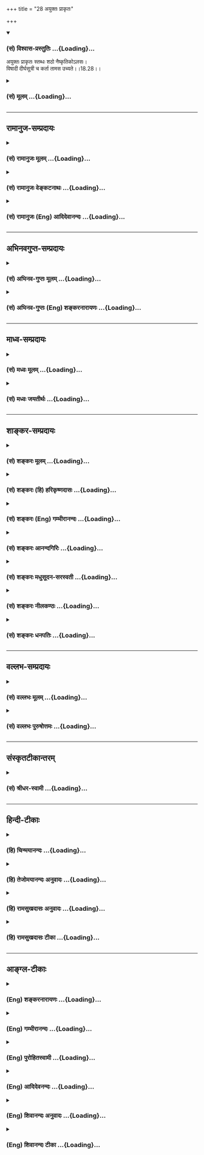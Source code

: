 +++
title = "28 अयुक्तः प्राकृतः"

+++
<div class="js_include" newlevelforh1="3" title="(सं) विश्वास-प्रस्तुतिः" unfilled url="/purANam/mahAbhAratam/06-bhIShma-parva/02-bhagavad-gItA-parva/saMskRtam/vishvAsa-prastutiH/18_moxa-saMnyAsa-yogaH/28_ayuktaH_prAkRtaH.md">
<details open><summary><h3>(सं) विश्वास-प्रस्तुतिः ...{Loading}...</h3></summary>

अयुक्तः प्राकृतः स्तब्धः शठो नैष्कृतिकोऽलसः।  
विषादी दीर्घसूत्री च कर्ता तामस उच्यते।।18.28।।
</details>
</div>
<div class="js_include collapsed" newlevelforh1="3" title="(सं) मूलम्" unfilled url="/purANam/mahAbhAratam/06-bhIShma-parva/02-bhagavad-gItA-parva/saMskRtam/mUlam/18_moxa-saMnyAsa-yogaH/28_ayuktaH_prAkRtaH.md">
<details><summary><h3>(सं) मूलम् ...{Loading}...</h3></summary>

अयुक्तः प्राकृतः स्तब्धः शठो नैष्कृतिकोऽलसः।  
विषादी दीर्घसूत्री च कर्ता तामस उच्यते।।18.28।।
</details>
</div>


_________________
## रामानुज-सम्प्रदायः
<div class="js_include collapsed" newlevelforh1="3" title="(सं) रामानुजः मूलम्" unfilled url="/purANam/mahAbhAratam/06-bhIShma-parva/02-bhagavad-gItA-parva/saMskRtam/rAmAnujaH/mUlam/18_moxa-saMnyAsa-yogaH/28_ayuktaH_prAkRtaH.md">
<details><summary><h3>(सं) रामानुजः मूलम् ...{Loading}...</h3></summary>

।।18.28।।**अयुक्तः** शास्त्रीयकर्मायोग्यः विकर्मस्थः; **प्राकृतः**
अनधिगतविद्यः; **स्तब्धः** अनारम्भशीलः; **शठः** अभिचारादिकर्मरुचिः;
**नैष्कृतिकः** वञ्चनपरः; **अलसः** आरब्धेषु अपि कर्मसु मन्दप्रवृत्तिः।
**विषादी** अतिमात्रावसादशीलः; **दीर्घसूत्री** अभिचारादिकर्म कुर्वन्
परेषु दीर्घकालवर्त्यनर्थपर्यालोचनशीलः; एवंभूतो यः **कर्ता** स
**तामसः। एवं कर्तव्यकर्मविषयज्ञाने कर्तव्ये च कर्मणि अनुष्ठातरि च गुणतः
त्रैविध्यम् उक्तम्; इदानीं सर्वतत्त्वसर्वपुरुषार्थनिश्चयरूपाया बुद्धेः
धृतेः च गुणतः त्रैविध्यम् आह --**

</details>
</div>
<div class="js_include collapsed" newlevelforh1="3" title="(सं) रामानुजः वेङ्कटनाथः" unfilled url="/purANam/mahAbhAratam/06-bhIShma-parva/02-bhagavad-gItA-parva/saMskRtam/rAmAnujaH/venkaTanAthaH/18_moxa-saMnyAsa-yogaH/28_ayuktaH_prAkRtaH.md">
<details><summary><h3>(सं) रामानुजः वेङ्कटनाथः ...{Loading}...</h3></summary>

  
  
।।18.28।। अवधानाभावादेःप्राकृतः इत्यादिना सिद्धेरयुक्तशब्देन अनर्हत्वं
विवक्षितमित्याहशास्त्रीयेति।
अशुचिशब्दनिर्दिष्टाद्राजसस्यायोग्यत्वादधिकमयोग्यत्वमिह
विवक्षितमित्याहविकर्मस्थ इति। एवं हि तस्यायोग्यतातिशयः यथा
शैवान्पाशुपतान् स्पृष्ट्वा लोकायतिकनास्तिकान्। विकर्मस्थान्
द्विजाञ्छूद्रान् सचेलो जलमाविशेत् इति
शास्त्राध्ययनतदर्थोपदेशादिजनितसात्त्विककर्मानुष्ठानानुगुणविशेषराहित्यं
प्राकृतशब्देन विवक्षितमित्याहअनधिगतविद्य इति। पूज्येष्वपि
त्वरितावश्यकर्तव्ययथोचितप्रणामाद्यारम्भविपरीतं स्तिमितस्वभावत्वमिह
स्तब्धशब्दार्थ इत्याहअनारम्भशील इति। गूढविप्रियकृत्त्वं शठत्वं तच्च
प्रकरणाच्छास्त्रोदिततामसकर्मद्वारेत्याह -- अभिचारादिकर्मरुचिरिति।
पुनरुक्तिपरिहाराय मायाप्रतारणादिलौकिककर्मद्वारा नैकृतिकत्वमाह -- वञ्चनपर
इति। श्वः कार्यमद्य कुर्वीत \[म.भा.12।321।73\] इति न्यायाच्छास्त्रीयेषु
त्वरितेन भवितव्यम् तद्वैपरीत्यमिहालस्यं; तत्रानारम्भस्य
स्तब्धशब्देनोक्तत्वात्आरब्धेष्विति विशेषितम्। विषादी इत्यत्र
धातोरेवावसादार्थत्वादुपसर्गेण तत्प्रकर्षः; प्रत्ययेन ताच्छील्यं च
विवक्षितमित्याहअतिमात्रावसादशील इति। अवसादश्च लक्षितो
वाक्यकारेणदेशकालवैगुण्याच्छोकवस्त्वाद्यनुस्मृतेश्च तज्जं
दैन्यमभास्वरत्वं मनसोऽवसादः इति। प्रारब्धकर्मणां
शीघ्रमसमापनरूपमन्दप्रवृत्तित्वादेरलसादिशब्देन निर्दिष्टत्वादवयवशक्तेः
शाठ्यादिसमभिव्याहारस्य चानुगुणदीर्घसूत्रत्वं विशिनष्टिअभिचारादिकर्म
कुर्वन्परेषु दीर्घकालवर्त्यनर्थपर्यालोचनशील इति। सूत्र सूत्रेण(वेष्टने)
\[धा.पा.10375\] इति धातुः; सूत्रणं चिन्तनं ताच्छील्यार्थप्रत्ययः
दीर्घसूत्रणाद्दीर्घसूत्री।
निरपराधशकुन्तादिग्रहणार्थदीर्घसूत्रकर्तृसमानतया
दीर्घसूत्रीत्यौपचारिकग्रहणं तु मन्दमिति भावः।  
  

</details>
</div>
<div class="js_include collapsed" newlevelforh1="3" title="(सं) रामानुजः (Eng) आदिदेवानन्दः" unfilled url="/purANam/mahAbhAratam/06-bhIShma-parva/02-bhagavad-gItA-parva/saMskRtam/rAmAnujaH/english/AdidevAnandaH/18_moxa-saMnyAsa-yogaH/28_ayuktaH_prAkRtaH.md">
<details><summary><h3>(सं) रामानुजः (Eng) आदिदेवानन्दः ...{Loading}...</h3></summary>

18.28 'Ayukta' is the doer who is unalified for acts enjoined by the
Sastras; the meaning is that he is engaged in perverse acts; who is
'unrefined', means one uninstructed; who is 'stubborn', means one who is
not disposed to act; who is 'depraved' means one who has the taste for
black magic etc; who is dishonest is one who is treacherous; who is
'indolent' is one who is not inclined to carry out actions undertaken;
who is 'despondent' is one given to excessive despondency; and one who
is 'dilatory', is a person who, while engaged in black magic, etc., pays
malevolent attention to produce long-standing evil to others - such a
doer is declared to be Tamasika. Thus, has been told the threefold
division in terms of the Gunas of the knowledge about the work that
ought to be performed, and about the agent of work. Now, Sri Krsna
describe s the threefold division of Buddhi and Dhrti (fortitude) on the
basis of Gunas. These faculties give the determinate knowledge of all
realities in existence and of all ends of human life (Purusarthas).

</details>
</div>


_________________
## अभिनवगुप्त-सम्प्रदायः
<div class="js_include collapsed" newlevelforh1="3" title="(सं) अभिनव-गुप्तः मूलम्" unfilled url="/purANam/mahAbhAratam/06-bhIShma-parva/02-bhagavad-gItA-parva/saMskRtam/abhinava-guptaH/mUlam/18_moxa-saMnyAsa-yogaH/28_ayuktaH_prAkRtaH.md">
<details><summary><h3>(सं) अभिनव-गुप्तः मूलम् ...{Loading}...</h3></summary>

।।18.26 -- 18.28।। मुक्तसङ्ग इत्यादि तामस उच्यते इत्यन्तम्। अहं कर्ता इति
न वदन्; तच्छीलः; तद्धर्मा +++(N तद्धर्मः )+++ ; तत्साधुकारी वा यो न +++(S न यो
भवति ;N;K omit न )+++ भवति इति अनहंवादी इति। अनेन णिनिना
व्यवहारमात्रसंवृत्तिवशेन योगिनोऽपि अहं करोमि इति वचो न निषिद्धम्।
हर्षशोकान्वितः; सिद्ध्यसिद्ध्योः। निकृतिः नैर्घृण्यम्।

</details>
</div>
<div class="js_include collapsed" newlevelforh1="3" title="(सं) अभिनव-गुप्तः (Eng) शङ्करनारायणः" unfilled url="/purANam/mahAbhAratam/06-bhIShma-parva/02-bhagavad-gItA-parva/saMskRtam/abhinava-guptaH/english/shankaranArAyaNaH/18_moxa-saMnyAsa-yogaH/28_ayuktaH_prAkRtaH.md">
<details><summary><h3>(सं) अभिनव-गुप्तः (Eng) शङ्करनारायणः ...{Loading}...</h3></summary>

18.26-28 Muktasangah etc. upto Tamasa ucyate. He who does not make
speech of egoism : He who does not claim 'I am the agent' i.e., he who
is different from the one who claims so by natural inclination, or
claims as such with an intention that 'I should do so', or claims so in
an efficient manner. This nini (suffix employed in anahamvadi) does not
prohibit for a Yogin, the speech 'I do' under the influence of the cover
of the mundane life. Who is overpowered by joy and grief : i.e., at the
time of success and failure \[respectively\]. Wickedness : cruelty.

</details>
</div>


_________________
## माध्व-सम्प्रदायः
<div class="js_include collapsed" newlevelforh1="3" title="(सं) मध्वः मूलम्" unfilled url="/purANam/mahAbhAratam/06-bhIShma-parva/02-bhagavad-gItA-parva/saMskRtam/madhvaH/mUlam/18_moxa-saMnyAsa-yogaH/28_ayuktaH_prAkRtaH.md">
<details><summary><h3>(सं) मध्वः मूलम् ...{Loading}...</h3></summary>

।।18.28।। परकृतं दोषं दीर्घकालकृतमप्यनुचितं यः सूचयति स दीर्घसूत्री। परेण
यः कृतो दोषो दीर्घकालकृतोऽपि वा। यस्तस्य सूचको दोषाद्दीर्घसूत्री स
उच्यते इत्यभिधानात्।

</details>
</div>
<div class="js_include collapsed" newlevelforh1="3" title="(सं) मध्वः जयतीर्थः" unfilled url="/purANam/mahAbhAratam/06-bhIShma-parva/02-bhagavad-gItA-parva/saMskRtam/madhvaH/jayatIrthaH/18_moxa-saMnyAsa-yogaH/28_ayuktaH_prAkRtaH.md">
<details><summary><h3>(सं) मध्वः जयतीर्थः ...{Loading}...</h3></summary>

।।18.28।। दीर्घसूत्रित्वं कथं तामसत्वे हेतुः इत्यतः सप्रमाणकं व्याचष्टे
-- **परे**ति। दीर्घकालकृतं चिरातीतकालकृतम्। अनुचितं वचनायोग्यं;
परोपद्रवहेतुत्वात्। दोषान्मात्सर्यादेः।

</details>
</div>


_________________
## शाङ्कर-सम्प्रदायः
<div class="js_include collapsed" newlevelforh1="3" title="(सं) शङ्करः मूलम्" unfilled url="/purANam/mahAbhAratam/06-bhIShma-parva/02-bhagavad-gItA-parva/saMskRtam/shankaraH/mUlam/18_moxa-saMnyAsa-yogaH/28_ayuktaH_prAkRtaH.md">
<details><summary><h3>(सं) शङ्करः मूलम् ...{Loading}...</h3></summary>

।।18.28।। --,**अयुक्तः** न युक्तः असमाहितः; **प्राकृतः**
अत्यन्तासंस्कृतबुद्धिः बालसमः; **स्तब्धः** दण्डवत् न नमति कस्मैचित्;
**शठः** मायावी शक्तिगूहनकारी; **नैष्कृतिकः** परविभेदनपरः; **अलसः**
अप्रवृत्तिशीलः कर्तव्येष्वपि; **विषादी** विषादवान् सर्वदा अवसन्नस्वभावः;
**दीर्घसूत्री** च कर्तव्यानां दीर्घप्रसारणः; सर्वदा मन्दस्वभावः; यत्
अद्य श्वो वा कर्तव्यं तत् मासेनापि न करोति; यश्च एवंभूतः; सः **कर्ता
तामसः उच्यते**।।

</details>
</div>
<div class="js_include collapsed" newlevelforh1="3" title="(सं) शङ्करः (हि) हरिकृष्णदासः" unfilled url="/purANam/mahAbhAratam/06-bhIShma-parva/02-bhagavad-gItA-parva/saMskRtam/shankaraH/hindI/harikRShNadAsaH/18_moxa-saMnyAsa-yogaH/28_ayuktaH_prAkRtaH.md">
<details><summary><h3>(सं) शङ्करः (हि) हरिकृष्णदासः ...{Loading}...</h3></summary>

।।18.28।। जो कर्ता अयुक्त है -- जिसका चित्त समाहित नहीं है; जो बालकके
समान प्राकृत -- अत्यन्त संस्कारहीन बुद्धिवाला है; जो स्तब्ध है -- दण्डकी
भाँति किसीके सामने नहीं झुकता; जो शठ अर्थात् अपनी सामर्थ्यको गुप्त
रखनेवाला कपटी है; जो नैष्कृतिक -- दूसरोंकी वृत्तिका छेदन करनेमें तत्पर
और आलसी है -- जिसका कर्तव्यकार्यमें भी प्रवृत्त होनेका स्वभाव नहीं है;
जो विषादी -- सदा शोकयुक्त स्वभाववाला और दीर्घसूत्री है -- कर्तव्यमें
बहुत विलम्ब करनेवाला है अर्थात् आज या कल कर लेनेयोग्य कार्यको महीनेभरमें
भी समाप्त नहीं कर पाता; जो ऐसा कर्ता है वह तामस कहा जाता है।

</details>
</div>
<div class="js_include collapsed" newlevelforh1="3" title="(सं) शङ्करः (Eng) गम्भीरानन्दः" unfilled url="/purANam/mahAbhAratam/06-bhIShma-parva/02-bhagavad-gItA-parva/saMskRtam/shankaraH/english/gambhIrAnandaH/18_moxa-saMnyAsa-yogaH/28_ayuktaH_prAkRtaH.md">
<details><summary><h3>(सं) शङ्करः (Eng) गम्भीरानन्दः ...{Loading}...</h3></summary>

18.28 The agent who is ayuktah, unsteady; prakrtah, naive, of very
unrefined intelligence, like a child; stabdhah, unbending like a
staff-he does not bend down to anyone; sathah, deceitful, cunning,
hiding his own powers; naiskrtikah, wicked, given to destroying the
livelihood of others; alasah, lazy, not inclined even to his own duties;
visadi, morose, ever in a mood of dejection; and dirghasutri,
procrastinating, postponing duties for long, \[Ast. adds here, 'sarvada
mandasvabhavah, always slow by nature'.-Tr.\] not accomplishing even in
a month what is to be done today or tomorrow;-one who is such, he
ucyate, is said to be; tamasah, possessed of tamas.

</details>
</div>
<div class="js_include collapsed" newlevelforh1="3" title="(सं) शङ्करः आनन्दगिरिः" unfilled url="/purANam/mahAbhAratam/06-bhIShma-parva/02-bhagavad-gItA-parva/saMskRtam/shankaraH/AnandagiriH/18_moxa-saMnyAsa-yogaH/28_ayuktaH_prAkRtaH.md">
<details><summary><h3>(सं) शङ्करः आनन्दगिरिः ...{Loading}...</h3></summary>

।।18.28।। दीर्घं सूत्रयितुं शीलमस्येति व्युत्पत्तिं गृहीत्वा
विवक्षितमर्थमाह -- **कर्तव्यानामिति।** एवं क्रियमाणे सत्यनिष्टमिदं
कथंचिदापद्येत यदा पुनरेवं क्रियते तदा त्वनिष्टमेव संभावनोपनीतमिति
चिन्तापरंपरायां मन्थरप्रवृत्तिरित्यर्थः। तदेव स्पष्टयति -- **यदद्येति।**

</details>
</div>
<div class="js_include collapsed" newlevelforh1="3" title="(सं) शङ्करः मधुसूदन-सरस्वती" unfilled url="/purANam/mahAbhAratam/06-bhIShma-parva/02-bhagavad-gItA-parva/saMskRtam/shankaraH/madhusUdana-sarasvatI/18_moxa-saMnyAsa-yogaH/28_ayuktaH_prAkRtaH.md">
<details><summary><h3>(सं) शङ्करः मधुसूदन-सरस्वती ...{Loading}...</h3></summary>

।।18.28।। अयुक्त इति। अयुक्तः सर्वदा विषयापहृतचित्तत्वेन
कर्तव्येष्वनवहितः; प्राकृतः शास्त्रासंस्कृतबुद्धिर्बालसमः; स्तब्धो
गुरुदेवतादिष्वप्यनम्रः; शठः परवञ्चनार्थमन्यथाजानन्नप्यन्यथावादी;
नैकृतिकः स्वस्मिन्नुपकारित्वभ्रममुत्पाद्य परवृत्तिच्छेदनेन स्वार्थपरः;
अलसोऽवश्यकर्तव्येष्वप्यप्रवृत्तिशीलः; विषादी
सततमसंतुष्टस्वभावत्वेनानुशोचनशीलः; दीर्घसूत्री
निरन्तरशङ्कासहस्रकवलितान्तःकरणत्वेनातिमन्थरप्रवृत्तिर्यदद्यकर्तव्यं
तन्मासेनापि करोति नवेत्येवंशीलश्च; कर्ता तामस उच्यते।

</details>
</div>
<div class="js_include collapsed" newlevelforh1="3" title="(सं) शङ्करः नीलकण्ठः" unfilled url="/purANam/mahAbhAratam/06-bhIShma-parva/02-bhagavad-gItA-parva/saMskRtam/shankaraH/nIlakaNThaH/18_moxa-saMnyAsa-yogaH/28_ayuktaH_prAkRtaH.md">
<details><summary><h3>(सं) शङ्करः नीलकण्ठः ...{Loading}...</h3></summary>

।।18.28।। अयुक्तोऽनवहितः। प्राकृतोऽत्यन्तमसंस्कृतबुद्धिर्बालसमः। स्तब्धो
दण्डवन्न नमति कस्मैचित्। शठः शक्तिगूहनकारी। नैष्कृतिको वञ्चकः परावमानी
वा। अलसः अप्रवृत्तिशीलः कर्तव्येष्वपि। विषादी सर्वदा अवसन्नस्वभावः।
दीर्घसूत्री चिरकारी। एकाहसाध्यं कार्यं मासेनापि न करोतीत्यर्थः। य
एवंभूतः स कर्ता तामस उच्यते।

</details>
</div>
<div class="js_include collapsed" newlevelforh1="3" title="(सं) शङ्करः धनपतिः" unfilled url="/purANam/mahAbhAratam/06-bhIShma-parva/02-bhagavad-gItA-parva/saMskRtam/shankaraH/dhanapatiH/18_moxa-saMnyAsa-yogaH/28_ayuktaH_prAkRtaH.md">
<details><summary><h3>(सं) शङ्करः धनपतिः ...{Loading}...</h3></summary>

।।18.28।। एवं राजसं कर्तारमुदाहृत्य तामसं तमाह -- अयुक्तो विषयेषु
विक्षिप्तचित्तत्वादसमाहितः; प्राकृतोऽत्यन्तासंस्कृतबुद्धिर्बालिशः;
स्तब्धः कस्मैचिद्दण्डवन्न नमति सर्वदाऽनम्रो मन्दस्वभावः; शठः
शक्तिगूहनकारी मायावी; नैकृतिकः परवृत्तिच्छेदनपरः; अलसः
कर्तव्येष्वप्रवृत्तिशीलः; विषादी सर्वदा खिन्नस्वभावः; दीर्धं सूत्रायुतुं
शीलमस्येति दीर्घसूत्री कर्तव्यानां दीर्घप्रसारणस्वभावः एवं क्रियमाणे
सत्यनिष्टमिदं कथंचिदापद्येत; यदा पुनरेवं क्रियते तदात्वनिष्टमेव
संभावानोपनीतमित्येवं शङ्कासहस्त्रव्याप्तचित्तत्वेनातिमन्थरप्रवृत्तिशीलः
यदद्य श्वो वा कर्तव्यं तन्मासेनापि न करोति एवंविधो यः कर्ता स तामस
उच्यते।

</details>
</div>


_________________
## वल्लभ-सम्प्रदायः
<div class="js_include collapsed" newlevelforh1="3" title="(सं) वल्लभः मूलम्" unfilled url="/purANam/mahAbhAratam/06-bhIShma-parva/02-bhagavad-gItA-parva/saMskRtam/vallabhaH/mUlam/18_moxa-saMnyAsa-yogaH/28_ayuktaH_prAkRtaH.md">
<details><summary><h3>(सं) वल्लभः मूलम् ...{Loading}...</h3></summary>

।।18.28।। अयुक्त इति। शास्त्रीयकर्माधिकारी सन् योऽयुक्तः विकर्मस्थः
अनधिगतविद्यः स्तब्धः आरम्भशिथिलः शठः अभिचारादिकर्मरुचिः वञ्चकः
कर्मस्वलसो दुःखी दीर्घं सूत्रं कर्त्तव्यता यस्य तथा तामस उच्यते।

</details>
</div>
<div class="js_include collapsed" newlevelforh1="3" title="(सं) वल्लभः पुरुषोत्तमः" unfilled url="/purANam/mahAbhAratam/06-bhIShma-parva/02-bhagavad-gItA-parva/saMskRtam/vallabhaH/puruShottamaH/18_moxa-saMnyAsa-yogaH/28_ayuktaH_prAkRtaH.md">
<details><summary><h3>(सं) वल्लभः पुरुषोत्तमः ...{Loading}...</h3></summary>

  
  
।।18.28।। तामसमाहअयुक्त इति। अयुक्तः पूर्वापरानुसन्धानरहितः; प्राकृतः
प्रकृतिजन्यसद्भावरहितः; स्तब्धः अनम्रः; शठो धूर्तः; नैकृतिकः सर्वावमानी
कृतावमानी वा; अलसः अनुद्यमी; विषादी अकार्यशोचनस्वभावः; दीर्घसूत्री
क्षणसाध्यकार्यस्य माससम्पादनशील एतादृशः कर्त्ता तामस उच्यते।  
  

</details>
</div>


_________________
## संस्कृतटीकान्तरम्
<div class="js_include collapsed" newlevelforh1="3" title="(सं) श्रीधर-स्वामी" unfilled url="/purANam/mahAbhAratam/06-bhIShma-parva/02-bhagavad-gItA-parva/saMskRtam/shrIdhara-svAmI/18_moxa-saMnyAsa-yogaH/28_ayuktaH_prAkRtaH.md">
<details><summary><h3>(सं) श्रीधर-स्वामी ...{Loading}...</h3></summary>

।।18.28।। तामसं कर्तारमाह **-- अयुक्त इति।** अयुक्तोऽनवहितः; प्राकृतो
विवेकशून्यः; स्तब्धोऽनम्रः; शठः शक्तिगूहनकारी; नैष्कृतिकः परावमानी;
अलसोऽनुद्यमशीलः; विषादी शोकशीलः; यदद्य वा श्वो या कार्यं तन्मासेनापि न
संपादयति यः स दीर्घसूत्री; एवंभूतः कर्ता तामस उच्यते। कर्तृत्रैविध्येनैव
ज्ञातुरपि त्रैविध्यमुक्तं भवति। कर्मत्रैविध्येन च ज्ञेयस्यापि
त्रैविध्यमुक्तं वेदितव्यम्। बुद्धेस्त्रैविध्येन करणस्यापि
त्रैविध्यमुक्तं भविष्यति।

</details>
</div>


_________________
## हिन्दी-टीकाः
<div class="js_include collapsed" newlevelforh1="3" title="(हि) चिन्मयानन्दः" unfilled url="/purANam/mahAbhAratam/06-bhIShma-parva/02-bhagavad-gItA-parva/hindI/chinmayAnandaH/18_moxa-saMnyAsa-yogaH/28_ayuktaH_prAkRtaH.md">
<details><summary><h3>(हि) चिन्मयानन्दः ...{Loading}...</h3></summary>

।।18.28।। यहाँ तामस ज्ञान से प्रेरित होकर तामस कर्म करने वाले तामस कर्ता
का विस्तृत वर्णन किया गया है। अयुक्त जिसका मन; बुद्धि के साथ युक्त न हो
वह व्यक्ति अयुक्त कहलाता है। बुद्धि के मार्गदर्शन की उपेक्षा करके तामसिक
कर्ता अपनी मनमानी ही करता है; बुद्धिमानी नहीं प्राकृत अत्यन्त असभ्य और
असंस्कृत बुद्धि का पुरुष प्राकृत कहा जाता है। सुसंस्कृत पुरुष वह है; जो
अपने मन की निम्नस्तरीय प्रवृत्तियों को अपने वश में रखता है। किन्तु तामसी
पुरुष अयुक्त होने के कारण प्राकृत स्वभाव का होता है। उसे अपने ऊपर किसी
भी प्रकार का संयम नहीं होता। बुद्धि का दर्पण दर्शाने पर भी वह स्वीकार
नहीं करता कि दर्पण में प्रतिबिम्बित असभ्यता आदि अवगुण उसके अपने ही
हैं। स्तब्ध एक दण्ड के समान वह कभी किसी के आगे नम्रभाव से नतमस्तक नहीं
होता। वह ऐसा हठी और दुराग्रही होता है कि किसी के सदुपदेश का वह श्रवण भी
नहीं करना चाहता; पालन करना तो दूर की बात है। किसी का भी उपदेश उसे सहन
नहीं होता है। शठ अर्थात् मायावी। तामस कर्ता पर कभी विश्वास नहीं किया जा
सकता; क्यों कि वह अपने वास्तविक उद्देश्यों को गुप्त रखकर लोगों की वंचना
करने के लिए अन्य प्रकार के कार्य करता है। प्रवंचना के ऐसे कार्यों से
समाज के लोगों को दुख और कष्ट भोगने पड़ते हैं। नैष्कृतिक श्री शंकराचार्य
इसका अर्थ बताते हुए कहते हैं; तामसिक कर्ता परवृत्तिच्छेदनपर अर्थात्
दूसरे की आजीविका का नाश करने वाला होता है। अन्य लोगों के साथ लड़ाई झगड़ा
करने पर सदैव उतारू रहता है और शत्रुता और बदले की भावना रखता है। अलस तामस
कर्ता सहज ही किसी कार्य में प्रवृत्त नहीं होता; कर्तव्य कर्म में भी
नहीं। बिना परिश्रम के फलोपभोग की उसकी कामना रहती है। ऐसा आलसी पुरुष
विचार करने में भी असमर्थ होता है। लंका के तीन बन्धु विभीषण; रावण और
कुम्भकर्ण क्रमश सात्त्विक; राजसिक और तामसिक कर्ताओं के प्रतीक हैं। विषादी
सदा उदास रहता है। किसी भी वस्तु या व्यक्ति से वह सन्तुष्ट नहीं रहता।
जीवन की चुनौतियों का सामना करने की न उसमें क्षमता होती हैं और न दृढ़ता।
इसलिए; वह किसी ऐसे सुरक्षित स्थान पर निवास करना चाहता है; जहाँ जगत् की
समस्याएं न हों और वह निर्विघ्न रूप से विषयोपभोग,कर सके। दीर्घसूत्री वह
पुरुष जो तत्काल करने योग्य कर्म को कल करेंगे ऐसा कहतेकहते एक मास के
पश्चात् भी नहीं करता है; दीर्घसूत्री कहलाता है। वह शीघ्र निर्णय नहीं ले
सकता और यदि ले भी लेता है; तो उसे कार्यान्वित कर नहीं पाता। इस प्रकार;
तीन श्लोकों में भगवान् श्रीकृष्ण ने त्रिविध कर्ताओं के आन्तरिक स्वभाव का
अत्यन्त सुन्दर चित्रण किया है। यह सदैव ध्यान रहे कि उपर्युक्त चित्रण
परपरीक्षण के लिए न होकर आत्मनिरीक्षण एवं आत्मसुधार के लिए है। भगवान् आगे
कहते हैं

</details>
</div>
<div class="js_include collapsed" newlevelforh1="3" title="(हि) तेजोमयानन्दः अनुवादः" unfilled url="/purANam/mahAbhAratam/06-bhIShma-parva/02-bhagavad-gItA-parva/hindI/tejomayAnandaH/anuvAdaH/18_moxa-saMnyAsa-yogaH/28_ayuktaH_prAkRtaH.md">
<details><summary><h3>(हि) तेजोमयानन्दः अनुवादः ...{Loading}...</h3></summary>

।।18.28।। अयुक्त, प्राकृत, स्तब्ध, शठ, नैष्कृतिक, आलसी, विषादी और
दीर्घसूत्री कर्ता तामस कहा जाता है।।

</details>
</div>
<div class="js_include collapsed" newlevelforh1="3" title="(हि) रामसुखदासः अनुवादः" unfilled url="/purANam/mahAbhAratam/06-bhIShma-parva/02-bhagavad-gItA-parva/hindI/rAmasukhadAsaH/anuvAdaH/18_moxa-saMnyAsa-yogaH/28_ayuktaH_prAkRtaH.md">
<details><summary><h3>(हि) रामसुखदासः अनुवादः ...{Loading}...</h3></summary>

।।18.28।। जो कर्ता असावधान, अशिक्षित, ऐंठ-अकड़वाला, जिद्दी, उपकारीका
अपकार करनेवाला, आलसी, विषादी और दीर्घसूत्री है, वह तामस कहा जाता है।

</details>
</div>
<div class="js_include collapsed" newlevelforh1="3" title="(हि) रामसुखदासः टीका" unfilled url="/purANam/mahAbhAratam/06-bhIShma-parva/02-bhagavad-gItA-parva/hindI/rAmasukhadAsaH/TIkA/18_moxa-saMnyAsa-yogaH/28_ayuktaH_prAkRtaH.md">
<details><summary><h3>(हि) रामसुखदासः टीका ...{Loading}...</h3></summary>

।।18.28।।***व्याख्या --***  **अयुक्तः --** तमोगुण मनुष्यको मूढ़ बना
देता है (गीता 14। 8)। इस कारण किस समयमें कौनसा काम करना चाहिये किस तरह
करनेसे हमें लाभ है और किस तरह करनेसे हमें हानि है -- इस विषयमें तामस
मनुष्य सावधान नहीं रहता अर्थात् वह कर्तव्य और अकर्तव्यके विषयमें सोचता
ही,नहीं। इसलिये वह अयुक्त अर्थात् असावधान कहलाता है।**प्राकृतः --**
जिसने शास्त्र; सत्सङ्ग; अच्छी शिक्षा; उपदेश आदिसे न तो अपने जीवनको ठीक
बनाया है और न अपने जीवनपर कुछ विचार ही किया है; माँबापसे जैसा पैदा हुआ
है; वैसाकावैसा ही कोरा अर्थात् कर्तव्यअकर्तव्यकी शिक्षासे रहित रहा है;
ऐसा मनुष्य प्राकृत अर्थात् अशिक्षित कहलाता है।**स्तब्धः --** तमोगुणकी
प्रधानताके कारण उसके मन; वाणी और शरीरमें अकड़ रहती है। इसलिये वह अपने
वर्णआश्रममें बड़ेबूढ़े माता; पिता; गुरु; आचार्य आदिके सामने कभी झुकता
नहीं। वह मन; वाणी और शरीरसे कभी सरलता और नम्रताका व्यवहार नहीं करता;
प्रत्युत कठोर व्यवहार करता है। ऐसा मनुष्य स्तब्ध अर्थात् ऐंठअकड़वाला
कहलाता है।  
  
**शठः --** तामस मनुष्य अपनी एक जिद होनेके कारण दूसरोंकी दी हुई अच्छी
शिक्षाको; अच्छे विचारोंको नहीं मानता। उसको तो मूढ़ताके कारण अपने ही
विचार अच्छे लगते हैं। इसलिये वह शठ अर्थात् जिद्दी कहलाता है **(टिप्पणी
प₀ 909)**।**अनैष्कृतिकः --** जिनसे कुछ उपकार पाया है; उनका प्रत्युपकार
करनेका जिसका स्वभाव होता है; वह नैष्कृतिक कहलाता है। परन्तु तामस मनुष्य
दूसरोंसे उपकार पा करके भी उनका उपकार नहीं करता; प्रत्युत उनका अपकार करता
है; इसलिये वह अनैष्कृतिक कहलाता है।**अलसः --** अपने वर्णआश्रमके अनुसार
आवश्यक कर्तव्यकर्म प्राप्त हो जानेपर भी तामस मनुष्यको मूढ़ताके कारण वह
कर्म करना अच्छा नहीं लगता; प्रत्युत सांसारिक निरर्थक बातोंको पड़ेपड़े
सोचते रहना अथवा नींदमें पड़े रहना अच्छा लगता है। इसलिये उसे आलसी कहा गया
है।**विषादी --** यद्यपि तामस मनुष्यमें यह विचार होता ही नहीं कि क्या
कर्तव्य होता है और क्या अकर्तव्य होता है तथा निद्रा; आलस्य; प्रमाद
आदिमें मेरी शक्तिका; मेरे जीवनके अमूल्य समयका कितना दुरुपयोग हो रहा है;
तथापि अच्छे मार्गसे और कर्तव्यसे च्युत होनेसे उसके भीतर स्वाभाविक ही एक
विषाद (दुःख; अशान्ति) होता रहता है। इसलिये उसे विषादी कहा गया
है।**दीर्घसूत्री --** अमुक काम किस तरीकेसे बढ़िया और जल्दी हो सकता है --
इस बातको वह सोचता ही नहीं। इसलिये वह किसी काममें अविवेकपूर्वक लग भी जाता
है तो थोड़े समयमें होनेवाले काममें भी बहुत ज्यादा समय लगा देता है और
उससे काम भी सुचारुरूपसे नहीं होता। ऐसा मनुष्य दीर्घसूत्री कहलाता
है।**कर्ता तामस उच्यते --** उपर्युक्त आठ लक्षणोंवाला कर्ता तामस कहलाता
है।  
  
**विशेष बात**  
  
छब्बीसवें; सत्ताईसवें और अट्ठाईसवें श्लोकमें जितनी बातें आयीं हैं; वे सब
कर्ताको लेकर ही कही गयी हैं। कर्ताके जैसे लक्षण होते हैं; उन्हींके
अनुसार कर्म होते हैं। कर्ता जिन गुणोंको स्वीकार करता है; उन गुणोंके
अनुसार ही कर्मोंका रूप होता है। कर्ता जिस साधनको करता है; वह साधन
कर्ताका रूप हो जाता है। कर्ताके आगे जो करण होते हैं; वे भी कर्ताके
अनुरूप होते हैं। तात्पर्य यह है कि जैसा कर्ता होता है; वैसे ही कर्म; करण
आदि होते हैं। कर्ता सात्त्विक; राजस अथवा तामस होगा तो कर्म आदि भी
सात्त्विक; राजस अथवा तामस होंगे।  
  
सात्त्विक कर्ता अपने कर्म; बुद्धि आदिको सात्त्विक बनाकर सात्त्विक सुखका
अनुभव करते हुए असङ्गतापूर्वक परमात्मतत्त्वसे अभिन्न हो जाता है --
**दुःखान्तं च निगच्छति** (गीता 18। 36)। कारण कि सात्त्विक कर्ताका ध्येय
परमात्मा होता है। इसलिये वह कर्तृत्वभोक्तृत्वसे रहित होकर चिन्मय
तत्त्वसे अभिन्न हो जाता है क्योंकि वह तात्त्विक स्वरूपसे अभिन्न ही था।
परन्तु राजसतामस कर्ता राजसतामस कर्म; बुद्धि आदिके साथ तन्मय होकर
राजसतामस सुखमें लिप्त होता है। इसलिये वह परमात्मतत्त्वसे अभिन्न नहीं हो
सकता। कारण कि राजसतामस कर्ताका उद्देश्य परमात्मा नहीं होता और उसमें
जडताका बन्धन भी अधिक होता है।  
  
अब यहाँ शङ्का हो सकती है कि कर्ताका सात्त्विक होना तो ठीक है; पर कर्म
सात्त्विक कैसे होते हैं इसका समाधान यह है कि जिस कर्मके साथ कर्ताका राग
नहीं है; कर्तृत्वाभिमान नहीं है; लेप (फलेच्छा) नहीं है; वह कर्म
सात्त्विक हो जाता है। ऐसे सात्त्विक कर्मसे अपना और दुनियाका बड़ा भला
होता है। उस सात्त्विक कर्मका जिनजिन वस्तु; व्यक्ति; पदार्थ; वायुमण्डल
आदिके साथ सम्बन्ध होता है; उन सबमें निर्मलता आ जाती है क्योंकि निर्मलता
सत्त्वगुणका स्वभाव है -- **तत्र सत्त्वं निर्मलत्वात्** (गीता 14। 6)।  
  
दूसरी बात; पतञ्जलि महाराजने रजोगुणको क्रियात्मक ही माना है --
**प्रकाशक्रियास्थितिशीलं भूतेन्द्रियात्मकं भोगापवर्गार्थं दृश्यम्।**
(योगदर्शन 2। 18)। परन्तु गीता रजोगुणको क्रियात्मक मानते हुए भी
मुख्यरूपसे रागात्मक ही मानती है -- **रजो रागात्मकं विद्धि** (14। 7)।
वास्तवमें देखा जाय तो राग ही बाँधनेवाला है; क्रिया नहीं।  
  
गीतामें कर्म तीन प्रकारके बताये गये हैं -- सात्त्विक; राजस और तामस (18।
23 -- 25)। कर्म करनेवालेका भाव सात्त्विक होगा तो वे कर्म सात्त्विक हो
जायँगे; भाव राजस होगा तो वे कर्म राजस हो जायँगे और भाव तामस होगा तो वे
कर्म तामस हो जायँगे। इसलिये भगवान्ने केवल क्रियाको रजोगुणी नहीं माना
है।  
  
***सम्बन्ध --***  सभी कर्म विचारपूर्वक किये जाते हैं। उन कर्मोंके
विचारमें बुद्धि और धृति -- इन कर्मसंग्राहक करणोंकी प्रधानता होनेसे अब
आगे उनके भेद बताते हैं।  
  

</details>
</div>


_________________
## आङ्ग्ल-टीकाः
<div class="js_include collapsed" newlevelforh1="3" title="(Eng) शङ्करनारायणः" unfilled url="/purANam/mahAbhAratam/06-bhIShma-parva/02-bhagavad-gItA-parva/english/shankaranArAyaNaH/18_moxa-saMnyAsa-yogaH/28_ayuktaH_prAkRtaH.md">
<details><summary><h3>(Eng) शङ्करनारायणः ...{Loading}...</h3></summary>

18.28. The agent, who does not exert, is vulgar, obstinate and
deceitful; who is a man of wickedness and is lazy, sorrowful, and
procrastinating - that agent is said to be of the Tamas (Strand).

</details>
</div>
<div class="js_include collapsed" newlevelforh1="3" title="(Eng) गम्भीरानन्दः" unfilled url="/purANam/mahAbhAratam/06-bhIShma-parva/02-bhagavad-gItA-parva/english/gambhIrAnandaH/18_moxa-saMnyAsa-yogaH/28_ayuktaH_prAkRtaH.md">
<details><summary><h3>(Eng) गम्भीरानन्दः ...{Loading}...</h3></summary>

18.28 The agent who is unsteady, naive, unbending, deceitful, wicked,
\[A variant reading is naikrtikah.-Tr.\] lazy, morose and
procrastinating is said to be possessed of tamas.

</details>
</div>
<div class="js_include collapsed" newlevelforh1="3" title="(Eng) पुरोहितस्वामी" unfilled url="/purANam/mahAbhAratam/06-bhIShma-parva/02-bhagavad-gItA-parva/english/purohitasvAmI/18_moxa-saMnyAsa-yogaH/28_ayuktaH_prAkRtaH.md">
<details><summary><h3>(Eng) पुरोहितस्वामी ...{Loading}...</h3></summary>

18.28 While he whose purpose is infirm, who is low-minded, stubborn,
dishonest, malicious, indolent, despondent, procrastinating - he may be
assumed to be in Darkness.

</details>
</div>
<div class="js_include collapsed" newlevelforh1="3" title="(Eng) आदिदेवनन्दः" unfilled url="/purANam/mahAbhAratam/06-bhIShma-parva/02-bhagavad-gItA-parva/english/AdidevanandaH/18_moxa-saMnyAsa-yogaH/28_ayuktaH_prAkRtaH.md">
<details><summary><h3>(Eng) आदिदेवनन्दः ...{Loading}...</h3></summary>

18.28 That doer is said to be Tamasika who is unalified, unrefined,
stubborn, depraved, dishonest, indolent, despondent and dilatory.

</details>
</div>
<div class="js_include collapsed" newlevelforh1="3" title="(Eng) शिवानन्दः अनुवादः" unfilled url="/purANam/mahAbhAratam/06-bhIShma-parva/02-bhagavad-gItA-parva/english/shivAnandaH/anuvAdaH/18_moxa-saMnyAsa-yogaH/28_ayuktaH_prAkRtaH.md">
<details><summary><h3>(Eng) शिवानन्दः अनुवादः ...{Loading}...</h3></summary>

18.28 Unsteady, vulgar, unbending, cheating, malicious, lazy, desponding
and procrastinating such an agent is called Tamasic.

</details>
</div>
<div class="js_include collapsed" newlevelforh1="3" title="(Eng) शिवानन्दः टीका" unfilled url="/purANam/mahAbhAratam/06-bhIShma-parva/02-bhagavad-gItA-parva/english/shivAnandaH/TIkA/18_moxa-saMnyAsa-yogaH/28_ayuktaH_prAkRtaH.md">
<details><summary><h3>(Eng) शिवानन्दः टीका ...{Loading}...</h3></summary>

18.28 अयुक्तः unsteady; प्राकृतः vulgar; स्तब्धः unbending; शठः
cheating; नैष्कृतिकः malicious; अलसः lazy; विषादी desponding;
दीर्घसूत्री procrastinating; च and; कर्ता agent; तामसः Tamasic (dark);
उच्यते is said.Commentary Owing to his vulgar nature he is not able to
discriminate between proper and improper actions. His heart is filled
with vanity. He will never prostrate himself before the deity or a sage.
He is very stiff and unbending in his demeanour. He is the very
embodiment of deceit; the abode of the passion for gambling and all such
vices. He is ever ready to do evil actions. When an opportunity for his
doing good occurs; he is utterly slothful and inactive; but he is very
alert in doing evil.Prakritah Vulgar Quite uncultured in intellect one
who is childish.Stabdhah Unbending (like a stick); not bowing down to
anybody.Shathah Cheating concealing his real nature.Naishkritikah
Creating arrels and disputes among the people.Alasah Lazy Not doing even
that which ought to be done.Dirghasutri Postponing duties too long
always slothful not performing even in a month what ought to be done
today or tomorrow.

</details>
</div>
